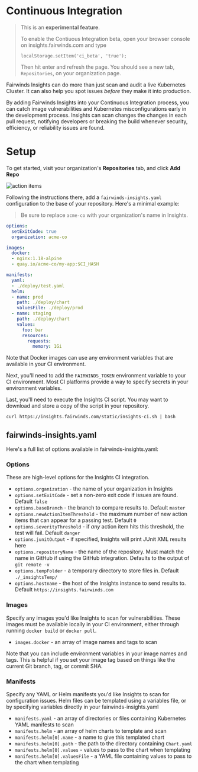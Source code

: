 # Continuous Integration
> This is an **experimental feature**.
>
> To enable the Contiuous Integration beta, open
> your browser console on insights.fairwinds.com and type
> ```
> localStorage.setItem('ci_beta', 'true');
> ```
> Then hit enter and refresh the page. You should see a new tab, `Repositories`, on your organization
> page.

Fairwinds Insights can do more than just scan and audit a live Kubernetes Cluster. It can also
help you spot issues _before_ they make it into production.

By adding Fairwinds Insights into your Continuous Integration process, you can catch image
vulnerabilities and Kubernetes misconfigurations early in the development process. Insights
can scan changes the changes in each pull request, notifying developers or breaking the build
whenever security, efficiency, or reliability issues are found.

# Setup
To get started, visit your organization's **Repositories** tab, and click **Add Repo**

<img :src="$withBase('/img/add-repo.png')" alt="action items">

Following the instructions there, add a `fairwinds-insights.yaml` configuration to the base
of your repository. Here's a minimal example:

> Be sure to replace `acme-co` with your organization's name in Insights.
```yaml
options:
  setExitCode: true
  organization: acme-co

images:
  docker:
  - nginx:1.18-alpine
  - quay.io/acme-co/my-app:$CI_HASH

manifests:
  yaml:
  - ./deploy/test.yaml
  helm:
  - name: prod
    path: ./deploy/chart
    valuesFile: ./deploy/prod
  - name: staging
    path: ./deploy/chart
    values:
      foo: bar
      resources:
        requests:
          memory: 1Gi
```

Note that Docker images can use any environment variables that are available in your CI environment.

Next, you'll need to add the `FAIRWINDS_TOKEN` environment variable to your CI environment. Most
CI platforms provide a way to specify secrets in your environment variables.

Last, you'll need to execute the Insights CI script. You may want to download and store a copy
of the script in your repository.
```
curl https://insights.fairwinds.com/static/insights-ci.sh | bash
```

## fairwinds-insights.yaml
Here's a full list of options available in fairwinds-insights.yaml:

### Options
These are high-level options for the Insights CI integration.
* `options.organization` - the name of your organization in Insights
* `options.setExitCode` - set a non-zero exit code if issues are found. Default `false`
* `options.baseBranch` - the branch to compare results to. Default `master`
* `options.newActionItemThreshold` - the maximum number of new action items that can appear for a passing test. Default `0`
* `options.severityThreshold` - if _any_ action item hits this threshold, the test will fail. Default `danger`
* `options.junitOutput` - if specified, Insights will print JUnit XML results here
* `options.repositoryName` - the name of the repository. Must match the name in GitHub if using the GitHub integration. Defaults to the output of `git remote -v`
* `options.tempFolder` - a temporary directory to store files in. Default `./_insightsTemp/`
* `options.hostname` - the host of the Insights instance to send results to. Default `https://insights.fairwinds.com`

### Images
Specify any images you'd like Insights to scan for vulnerabilities. These images must be available
locally in your CI environment, either through running `docker build` or `docker pull`.

* `images.docker` - an array of image names and tags to scan

Note that you can include environment variables in your image names and tags. This is helpful
if you set your image tag based on things like the current Git branch, tag, or commit SHA.

### Manifests
Specify any YAML or Helm manifests you'd like Insights to scan for configuration issues.
Helm files can be templated using a variables file, or by specifying variables directly
in your fairwinds-insights.yaml

* `manifests.yaml` - an array of directories or files containing Kubernetes YAML manifests to scan
* `manifests.helm` - an array of helm charts to template and scan
* `manifests.helm[0].name` - a name to give this templated chart
* `manifests.helm[0].path` - the path to the directory containing `Chart.yaml`
* `manifests.helm[0].values` - values to pass to the chart when templating
* `manifests.helm[0].valuesFile` - a YAML file containing values to pass to the chart when templating


